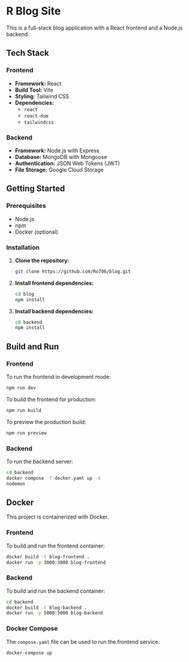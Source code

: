 # R Blog Site

This is a full-stack blog application with a React frontend and a Node.js backend.

## Tech Stack

### Frontend

*   **Framework:** React
*   **Build Tool:** Vite
*   **Styling:** Tailwind CSS
*   **Dependencies:**
    *   `react`
    *   `react-dom`
    *   `tailwindcss`

### Backend

*   **Framework:** Node.js with Express
*   **Database:** MongoDB with Mongoose
*   **Authentication:** JSON Web Tokens (JWT)
*   **File Storage:** Google Cloud Storage
## Getting Started

### Prerequisites

*   Node.js
*   npm
*   Docker (optional)

### Installation

1.  **Clone the repository:**
    ```bash
    git clone https://github.com/Ro706/blog.git
    ```
2.  **Install frontend dependencies:**
    ```bash
    cd blog
    npm install
    ```
3.  **Install backend dependencies:**
    ```bash
    cd backend
    npm install
    ```

## Build and Run

### Frontend

To run the frontend in development mode:

```bash
npm run dev
```

To build the frontend for production:

```bash
npm run build
```

To preview the production build:

```bash
npm run preview
```

### Backend

To run the backend server:

```bash
cd backend
docker compose -f docker.yaml up -d
nodemon
```

## Docker

This project is containerized with Docker.

### Frontend

To build and run the frontend container:

```bash
docker build -t blog-frontend .
docker run -p 3000:3000 blog-frontend
```

### Backend

To build and run the backend container:

```bash
cd backend
docker build -t blog-backend .
docker run -p 5000:5000 blog-backend
```

### Docker Compose

The `compose.yaml` file can be used to run the frontend service.

```bash
docker-compose up
```